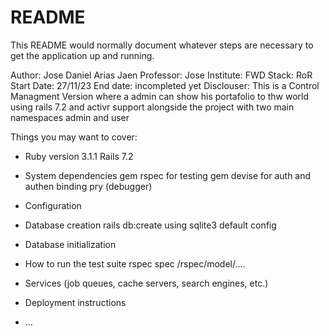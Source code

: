 # README

This README would normally document whatever steps are necessary to get the
application up and running.

Author: Jose Daniel Arias Jaen
Professor: Jose 
Institute: FWD
Stack: RoR 
Start Date: 27/11/23
End date: incompleted yet
Disclouser: This is a Control Managment Version where a admin can show his portafolio to thw world using rails 7.2 and activr support alongside the project with two main namespaces admin and user

Things you may want to cover:

* Ruby version
3.1.1
Rails 7.2

* System dependencies
gem rspec for testing
gem devise for auth and authen
binding pry (debugger)
* Configuration

* Database creation
rails db:create
using sqlite3 default config
* Database initialization

* How to run the test suite
rspec spec /rspec/model/....

* Services (job queues, cache servers, search engines, etc.)

* Deployment instructions

* ...
